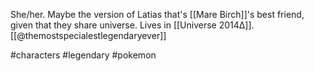She/her. Maybe the version of Latias that's [[Mare Birch]]'s best friend, given that they share universe. Lives in [[Universe 2014Δ]]. [[@themostspecialestlegendaryever]]

#characters #legendary #pokemon 